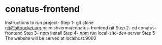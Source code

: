 # conatus-frontend
Instructions to run project-
Step 1- git clone git@bitbucket.org:naimishverma/conatus-frontend.git
Step 2- cd conatus-frontend
Step 3- npm install
Step 4- npm run local-site-dev-server
Step 5- The website will be served at localhost:9000